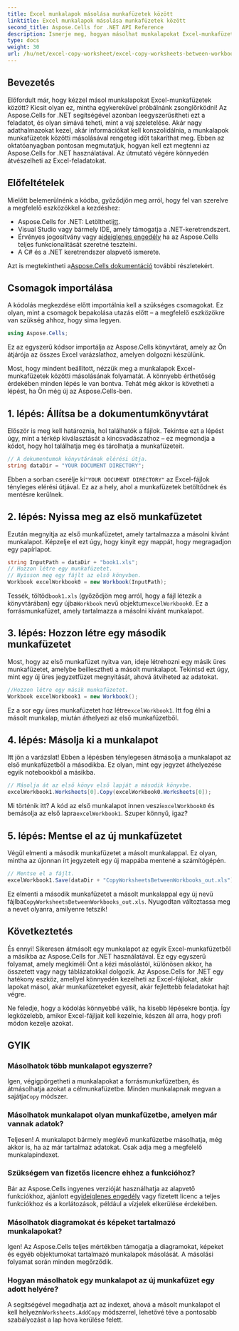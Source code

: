 ```yaml
---
title: Excel munkalapok másolása munkafüzetek között
linktitle: Excel munkalapok másolása munkafüzetek között
second_title: Aspose.Cells for .NET API Reference
description: Ismerje meg, hogyan másolhat munkalapokat Excel-munkafüzetek között az Aspose.Cells for .NET használatával. Lépésről lépésre, kódpéldákat tartalmazó útmutató a táblázatkezelés egyszerűsítéséhez.
type: docs
weight: 30
url: /hu/net/excel-copy-worksheet/excel-copy-worksheets-between-workbooks/
---
```

## Bevezetés

Előfordult már, hogy kézzel másol munkalapokat Excel-munkafüzetek között? Kicsit olyan ez, mintha egykerekűvel próbálnánk zsonglőrködni! Az Aspose.Cells for .NET segítségével azonban leegyszerűsítheti ezt a feladatot, és olyan simává teheti, mint a vaj szeletelése. Akár nagy adathalmazokat kezel, akár információkat kell konszolidálnia, a munkalapok munkafüzetek közötti másolásával rengeteg időt takaríthat meg. Ebben az oktatóanyagban pontosan megmutatjuk, hogyan kell ezt megtenni az Aspose.Cells for .NET használatával. Az útmutató végére könnyedén átvészelheti az Excel-feladatokat.

## Előfeltételek

Mielőtt belemerülnénk a kódba, győződjön meg arról, hogy fel van szerelve a megfelelő eszközökkel a kezdéshez:

- Aspose.Cells for .NET: Letöltheti[itt](https://releases.aspose.com/cells/net/).
- Visual Studio vagy bármely IDE, amely támogatja a .NET-keretrendszert.
-  Érvényes jogosítvány vagy a[ideiglenes engedély](https://purchase.aspose.com/temporary-license/) ha az Aspose.Cells teljes funkcionalitását szeretné tesztelni.
- A C# és a .NET keretrendszer alapvető ismerete.

 Azt is megtekintheti a[Aspose.Cells dokumentáció](https://reference.aspose.com/cells/net/) további részletekért.

## Csomagok importálása

A kódolás megkezdése előtt importálnia kell a szükséges csomagokat. Ez olyan, mint a csomagok bepakolása utazás előtt – a megfelelő eszközökre van szükség ahhoz, hogy sima legyen.

```csharp
using Aspose.Cells;
```

Ez az egyszerű kódsor importálja az Aspose.Cells könyvtárat, amely az Ön átjárója az összes Excel varázslathoz, amelyen dolgozni készülünk.


Most, hogy mindent beállított, nézzük meg a munkalapok Excel-munkafüzetek közötti másolásának folyamatát. A könnyebb érthetőség érdekében minden lépés le van bontva. Tehát még akkor is követheti a lépést, ha Ön még új az Aspose.Cells-ben.

## 1. lépés: Állítsa be a dokumentumkönyvtárat

Először is meg kell határoznia, hol találhatók a fájlok. Tekintse ezt a lépést úgy, mint a térkép kiválasztását a kincsvadászathoz – ez megmondja a kódot, hogy hol találhatja meg és tárolhatja a munkafüzeteit.

```csharp
// A dokumentumok könyvtárának elérési útja.
string dataDir = "YOUR DOCUMENT DIRECTORY";
```

 Ebben a sorban cserélje ki`"YOUR DOCUMENT DIRECTORY"` az Excel-fájlok tényleges elérési útjával. Ez az a hely, ahol a munkafüzetek betöltődnek és mentésre kerülnek.

## 2. lépés: Nyissa meg az első munkafüzetet

Ezután megnyitja az első munkafüzetet, amely tartalmazza a másolni kívánt munkalapot. Képzelje el ezt úgy, hogy kinyit egy mappát, hogy megragadjon egy papírlapot.

```csharp
string InputPath = dataDir + "book1.xls";
// Hozzon létre egy munkafüzetet.
// Nyisson meg egy fájlt az első könyvben.
Workbook excelWorkbook0 = new Workbook(InputPath);
```

 Tessék, töltöd`book1.xls` (győződjön meg arról, hogy a fájl létezik a könyvtárában) egy újba`Workbook` nevű objektum`excelWorkbook0`. Ez a forrásmunkafüzet, amely tartalmazza a másolni kívánt munkalapot.

## 3. lépés: Hozzon létre egy második munkafüzetet

Most, hogy az első munkafüzet nyitva van, ideje létrehozni egy másik üres munkafüzetet, amelybe beillesztheti a másolt munkalapot. Tekintsd ezt úgy, mint egy új üres jegyzetfüzet megnyitását, ahová átviheted az adatokat.

```csharp
//Hozzon létre egy másik munkafüzetet.
Workbook excelWorkbook1 = new Workbook();
```

 Ez a sor egy üres munkafüzetet hoz létre`excelWorkbook1`. Itt fog élni a másolt munkalap, miután áthelyezi az első munkafüzetből.

## 4. lépés: Másolja ki a munkalapot

Itt jön a varázslat! Ebben a lépésben ténylegesen átmásolja a munkalapot az első munkafüzetből a másodikba. Ez olyan, mint egy jegyzet áthelyezése egyik notebookból a másikba.

```csharp
// Másolja át az első könyv első lapját a második könyvbe.
excelWorkbook1.Worksheets[0].Copy(excelWorkbook0.Worksheets[0]);
```

 Mi történik itt? A kód az első munkalapot innen veszi`excelWorkbook0` és bemásolja az első lapra`excelWorkbook1`. Szuper könnyű, igaz?

## 5. lépés: Mentse el az új munkafüzetet

Végül elmenti a második munkafüzetet a másolt munkalappal. Ez olyan, mintha az újonnan írt jegyzeteit egy új mappába mentené a számítógépén.

```csharp
// Mentse el a fájlt.
excelWorkbook1.Save(dataDir + "CopyWorksheetsBetweenWorkbooks_out.xls");
```

 Ez elmenti a második munkafüzetet a másolt munkalappal egy új nevű fájlba`CopyWorksheetsBetweenWorkbooks_out.xls`. Nyugodtan változtassa meg a nevet olyanra, amilyenre tetszik!

## Következtetés

És ennyi! Sikeresen átmásolt egy munkalapot az egyik Excel-munkafüzetből a másikba az Aspose.Cells for .NET használatával. Ez egy egyszerű folyamat, amely megkíméli Önt a kézi másolástól, különösen akkor, ha összetett vagy nagy táblázatokkal dolgozik. Az Aspose.Cells for .NET egy hatékony eszköz, amellyel könnyedén kezelheti az Excel-fájlokat, akár lapokat másol, akár munkafüzeteket egyesít, akár fejlettebb feladatokat hajt végre.

Ne feledje, hogy a kódolás könnyebbé válik, ha kisebb lépésekre bontja. Így legközelebb, amikor Excel-fájljait kell kezelnie, készen áll arra, hogy profi módon kezelje azokat.

## GYIK

### Másolhatok több munkalapot egyszerre?

 Igen, végigpörgetheti a munkalapokat a forrásmunkafüzetben, és átmásolhatja azokat a célmunkafüzetbe. Minden munkalapnak megvan a sajátja`Copy` módszer.

### Másolhatok munkalapot olyan munkafüzetbe, amelyen már vannak adatok?

Teljesen! A munkalapot bármely meglévő munkafüzetbe másolhatja, még akkor is, ha az már tartalmaz adatokat. Csak adja meg a megfelelő munkalapindexet.

### Szükségem van fizetős licencre ehhez a funkcióhoz?

 Bár az Aspose.Cells ingyenes verzióját használhatja az alapvető funkciókhoz, ajánlott egy[ideiglenes engedély](https://purchase.aspose.com/temporary-license/) vagy fizetett licenc a teljes funkciókhoz és a korlátozások, például a vízjelek elkerülése érdekében.

### Másolhatok diagramokat és képeket tartalmazó munkalapokat?

Igen! Az Aspose.Cells teljes mértékben támogatja a diagramokat, képeket és egyéb objektumokat tartalmazó munkalapok másolását. A másolási folyamat során minden megőrződik.

### Hogyan másolhatok egy munkalapot az új munkafüzet egy adott helyére?

 A segítségével megadhatja azt az indexet, ahová a másolt munkalapot el kell helyezni`Worksheets.AddCopy` módszerrel, lehetővé téve a pontosabb szabályozást a lap hova kerülése felett.
